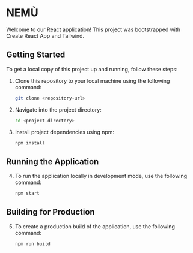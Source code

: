 # NEMÙ

Welcome to our React application! This project was bootstrapped with Create React App and Tailwind.

## Getting Started

To get a local copy of this project up and running, follow these steps:

1. Clone this repository to your local machine using the following command:

    ```bash
    git clone <repository-url>
    ```

2. Navigate into the project directory:

    ```bash
    cd <project-directory>
    ```

3. Install project dependencies using npm:

    ```bash
    npm install
    ```

## Running the Application

4. To run the application locally in development mode, use the following command:

    ```bash
    npm start
    ```

## Building for Production

5. To create a production build of the application, use the following command:

    ```bash
    npm run build
    ```

